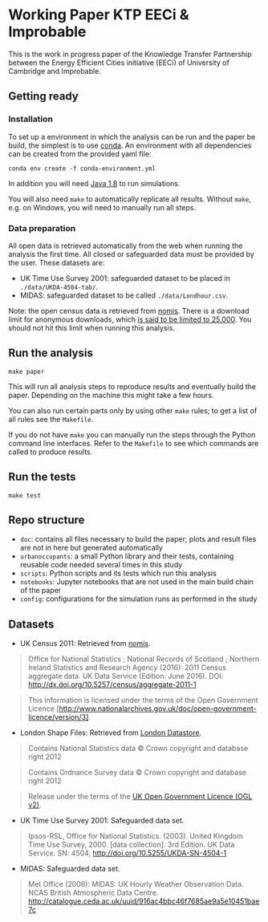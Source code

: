 # Working Paper KTP EECi & Improbable

This is the work in progress paper of the Knowledge Transfer Partnership between the Energy
Efficient Cities initiative (EECi) of University of Cambridge and Improbable.

## Getting ready

### Installation

To set up a environment in which the analysis can be run and the paper be build, the simplest is to use [conda](https://conda.io/docs/index.html). An environment with all dependencies can be created from the provided yaml file:

    conda env create -f conda-environment.yml

In addition you will need [Java 1.8](http://www.oracle.com/technetwork/java/javase/downloads/jre8-downloads-2133155.html) to run simulations.

You will also need `make` to automatically replicate all results. Without `make`, e.g. on Windows, you will need to manually run all steps.

### Data preparation

All open data is retrieved automatically from the web when running the analysis the first time. All closed or safeguarded data must be provided by the user. These datasets are:

* UK Time Use Survey 2001: safeguarded dataset to be placed in `./data/UKDA-4504-tab/`.
* MIDAS: safeguarded dataset to be called `./data/Londhour.csv`.

Note: the open census data is retrieved from [nomis](https://www.nomisweb.co.uk.). There is a download limit for anonymous downloads, which [is said to be limited to 25.000](https://www.nomisweb.co.uk/api/v01/help). You should not hit this limit when running this analysis.

## Run the analysis

    make paper

This will run all analysis steps to reproduce results and eventually build the paper. Depending on the machine this might take a few hours.

You can also run certain parts only by using other `make` rules; to get a list of all rules see the `Makefile`.

If you do not have `make` you can manually run the steps through the Python command line interfaces. Refer to the `Makefile` to see which commands are called to produce results.

## Run the tests

    make test

## Repo structure

* `doc`: contains all files necessary to build the paper; plots and result files are not in here but generated automatically
* `urbanoccupants`: a small Python library and their tests, containing reusable code needed several times in this study
* `scripts`: Python scripts and its tests which run this analysis
* `notebooks`: Jupyter notebooks that are not used in the main build chain of the paper
* `config`: configurations for the simulation runs as performed in the study

## Datasets

* UK Census 2011: Retrieved from [nomis](https://www.nomisweb.co.uk).

>Office for National Statistics ; National Records of Scotland ; Northern Ireland Statistics and Research Agency (2016): 2011 Census aggregate data. UK Data Service (Edition: June 2016). DOI: http://dx.doi.org/10.5257/census/aggregate-2011-1

>This information is licensed under the terms of the Open Government Licence [http://www.nationalarchives.gov.uk/doc/open-government-licence/version/3].

* London Shape Files: Retrieved from [London Datastore](https://data.london.gov.uk/dataset/statistical-gis-boundary-files-london).

> Contains National Statistics data © Crown copyright and database right 2012

> Contains Ordnance Survey data © Crown copyright and database right 2012

> Release under the terms of the [UK Open Government Licence (OGL v2)](http://www.nationalarchives.gov.uk/doc/open-government-licence/version/2/).

* UK Time Use Survey 2001: Safeguarded data set.

> Ipsos-RSL, Office for National Statistics. (2003). United Kingdom Time Use Survey, 2000. [data collection]. 3rd Edition. UK Data Service. SN: 4504, http://doi.org/10.5255/UKDA-SN-4504-1

* MIDAS: Safeguarded data set.

> Met Office (2006): MIDAS: UK Hourly Weather Observation Data. NCAS British Atmospheric Data Centre. http://catalogue.ceda.ac.uk/uuid/916ac4bbc46f7685ae9a5e10451bae7c

